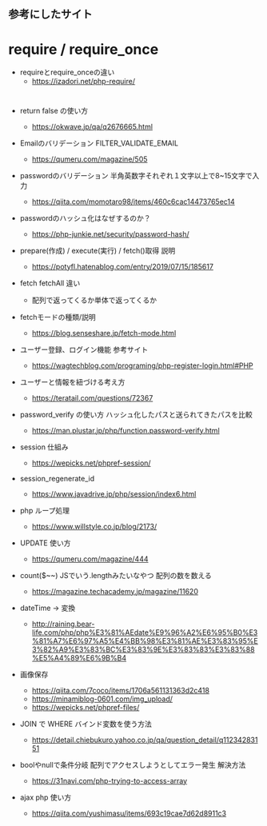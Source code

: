 ## 参考にしたサイト
# require / require_once
- requireとrequire_onceの違い
  - https://izadori.net/php-require/

# 
- return false の使い方
  - https://okwave.jp/qa/q2676665.html

- Emailのバリデーション FILTER_VALIDATE_EMAIL
  - https://qumeru.com/magazine/505

- passwordのバリデーション 半角英数字それぞれ１文字以上で8~15文字で入力
  - https://qiita.com/momotaro98/items/460c6cac14473765ec14

- passwordのハッシュ化はなぜするのか？
  - https://php-junkie.net/security/password-hash/

- prepare(作成) / execute(実行) / fetch()取得 説明
  - https://potyfl.hatenablog.com/entry/2019/07/15/185617

- fetch fetchAll 違い
  - 配列で返ってくるか単体で返ってくるか

- fetchモードの種類/説明
  - https://blog.senseshare.jp/fetch-mode.html

- ユーザー登録、ログイン機能 参考サイト
  - https://wagtechblog.com/programing/php-register-login.html#PHP

- ユーザーと情報を紐づける考え方
  - https://teratail.com/questions/72367

- password_verify の使い方 ハッシュ化したパスと送られてきたパスを比較
  - https://man.plustar.jp/php/function.password-verify.html

- session 仕組み
  - https://wepicks.net/phpref-session/

- session_regenerate_id
  - https://www.javadrive.jp/php/session/index6.html

- php ループ処理
  - https://www.willstyle.co.jp/blog/2173/

- UPDATE 使い方
  - https://qumeru.com/magazine/444

- count($~~) JSでいう.lengthみたいなやつ 配列の数を数える
  - https://magazine.techacademy.jp/magazine/11620

- dateTime → 変換
  - http://raining.bear-life.com/php/php%E3%81%AEdate%E9%96%A2%E6%95%B0%E3%81%A7%E6%97%A5%E4%BB%98%E3%81%AE%E3%83%95%E3%82%A9%E3%83%BC%E3%83%9E%E3%83%83%E3%83%88%E5%A4%89%E6%9B%B4

- 画像保存
  - https://qiita.com/7coco/items/1706a561131363d2c418
  - https://minamiblog-0601.com/img_upload/
  - https://wepicks.net/phpref-files/

- JOIN で WHERE バインド変数を使う方法
  - https://detail.chiebukuro.yahoo.co.jp/qa/question_detail/q11234283151

- boolやnullで条件分岐 配列でアクセスしようとしてエラー発生 解決方法
  - https://31navi.com/php-trying-to-access-array

- ajax php 使い方
  - https://qiita.com/yushimasu/items/693c19cae7d62d8911c3
